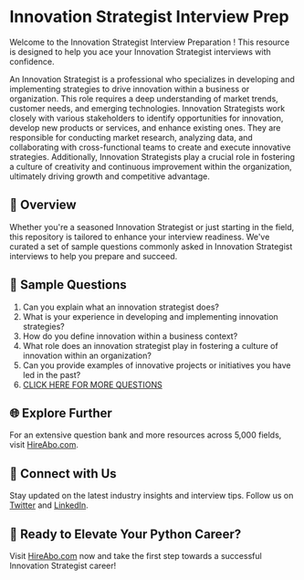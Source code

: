 # Innovation Strategist Interview Prep

Welcome to the Innovation Strategist Interview Preparation ! This resource is designed to help you ace your Innovation Strategist interviews with confidence.

An Innovation Strategist is a professional who specializes in developing and implementing strategies to drive innovation within a business or organization. This role requires a deep understanding of market trends, customer needs, and emerging technologies. Innovation Strategists work closely with various stakeholders to identify opportunities for innovation, develop new products or services, and enhance existing ones. They are responsible for conducting market research, analyzing data, and collaborating with cross-functional teams to create and execute innovative strategies. Additionally, Innovation Strategists play a crucial role in fostering a culture of creativity and continuous improvement within the organization, ultimately driving growth and competitive advantage.

## 🚀 Overview

Whether you're a seasoned Innovation Strategist or just starting in the field, this repository is tailored to enhance your interview readiness. We've curated a set of sample questions commonly asked in Innovation Strategist interviews to help you prepare and succeed.

## 📝 Sample Questions

1. Can you explain what an innovation strategist does?
2. What is your experience in developing and implementing innovation strategies?
3. How do you define innovation within a business context?
4. What role does an innovation strategist play in fostering a culture of innovation within an organization?
5. Can you provide examples of innovative projects or initiatives you have led in the past?
6. [CLICK HERE FOR MORE QUESTIONS](https://hireabo.com/job/1_4_21/Innovation%20Strategist)

## 🌐 Explore Further

For an extensive question bank and more resources across 5,000 fields, visit [HireAbo.com](https://www.hireabo.com).

## 📱 Connect with Us

Stay updated on the latest industry insights and interview tips. Follow us on [Twitter](https://twitter.com/hireabo) and [LinkedIn](https://www.linkedin.com/in/hire-abo-3609972a8/).

## 🚀 Ready to Elevate Your Python Career?

Visit [HireAbo.com](https://www.hireabo.com) now and take the first step towards a successful Innovation Strategist career!